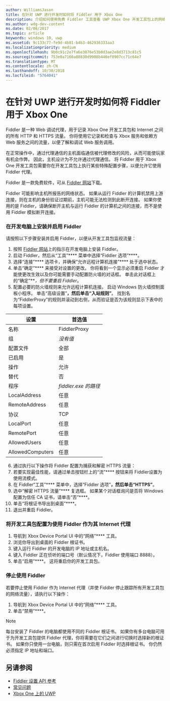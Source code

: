 ```yaml
---
author: WilliamsJason
title: 在针对 UWP 进行开发时如何将 Fiddler 用于 Xbox One
description: 介绍如何使用免费 Fiddler 工具查看 UWP Xbox One 开发工具包上的网络流量。
ms.author: wdg-dev-content
ms.date: 02/08/2017
ms.topic: article
keywords: windows 10, uwp
ms.assetid: 9c133c77-fe9d-4b81-b4b3-462936333aa3
ms.localizationpriority: medium
ms.openlocfilehash: 9b0c91c2e7fa6e3076e53b0d3ae2e8d3713c81c5
ms.sourcegitcommit: 753e0a7160a88830d9908b446ef0907cc71c64e7
ms.translationtype: MT
ms.contentlocale: zh-CN
ms.lasthandoff: 10/30/2018
ms.locfileid: "5764041"
---
```

# <a name="how-to-use-fiddler-with-xbox-one-when-developing-for-uwp"></a>在针对 UWP 进行开发时如何将 Fiddler 用于 Xbox One

Fiddler 是一种 Web 调试代理，用于记录 Xbox One 开发工具包和 Internet 之间的所有 HTTP 和 HTTPS 流量。 你将使用它记录和检查与 Xbox 服务和依赖方 Web 服务之间的流量，以便了解和调试 Web 服务调用。 

在正常操作中，通过代理通信的主机面临通信被代理修改的风险，从而可能使玩家有机会作弊。 因此，主机设计为不允许通过代理通信。 将 Fiddler 用于 Xbox One 开发工具包需要你在开发工具包上执行某些特殊配置步骤，以便允许它使用 Fiddler 代理。 

Fiddler 是一款免费软件，可从 [Fiddler 网站](http://www.fiddler2.com/fiddler2/)下载。 

Fiddler 可能影响主机所报告的网络状态。 如果从运行 Fiddler 的计算机禁用上游连接，则在主机的身份验证过期前，主机可能无法检测到此断开连接。 如果你使用的是 Fiddler，请确保断开主机与运行 Fiddler 的计算机之间的连接，而不是使用 Fiddler 模拟断开连接。

### <a name="to-install-and-enable-fiddler-on-your-development-pc"></a>在开发电脑上安装并启用 Fiddler
请按照以下步骤安装并启用 Fiddler，以便从开发工具包监视流量：

1. 按照 [Fiddler 网站](http://www.fiddler2.com/fiddler2/)上的指示在开发电脑上安装 Fiddler。 
2. 启动 Fiddler，然后从“工具”**** 菜单中选择“Fiddler 选项”****。 
3. 选择“连接”**** 选项卡，并确保“允许远程计算机连接”**** 处于选中状态。 
4. 单击“确定”**** 来接受对设置的更改。 你将看到一个显示必须重启 Fiddler 才能使更改生效以及你可能需要手动配置防火墙的对话框。 单击此对话框上的“确定”****，但*不要重启 Fiddler*。
5. 配置必要的防火墙规则来允许远程计算机连接。 启动 Windows 防火墙控制面板小程序。 单击“高级设置”****，然后单击“入站规则”****。 找到名为“FiddlerProxy”的规则并滚动到右侧，从而验证是否为该规则显示下表中的每项设置。
  
  | 设置           | 首选值                |
  | ----              | ----                           |
  | 名称              | FiddlerProxy                   |
  | 组             | *没有值* |
  | 配置文件           | 全部                            |
  | 已启用           | 是                            |
  | 操作            | 允许                          |
  | 替代          | 否                             |
  | 程序           | *fiddler.exe 的路径*          |
  | LocalAddress      | 任意                            |
  | RemoteAddress     | 任意                            |
  | 协议          | TCP                            |
  | LocalPort         | 任意                            |
  | RemotePort        | 任意                            |
  | AllowedUsers      | 任意                            |
  | AllowedComputers  | 任意                            |


6. 通过执行以下操作将 Fiddler 配置为捕获和解密 HTTPS 流量：
  1. 若要实现最佳性能，请通过单击按钮栏上的“流”**** 按钮来将 Fiddler设置为使用流模式。
  2. 在 Fiddler“工具”**** 菜单中，选择“Fiddler 选项”****，然后单击“HTTPS”****。
  3. 选中“解密 HTTPS 流量”**** 复选框。 如果某个对话框询问是否将 Windows 配置为信任 CA 证书，请单击“否”****。
  4. 单击“将根证书导出到桌面”****。
7. 退出并重启 Fiddler。

### <a name="to-configure-a-dev-kit-to-use-fiddler-as-its-proxy-to-the-internet"></a>将开发工具包配置为使用 Fiddler 作为其 Internet 代理

1. 导航到 Xbox Device Portal UI 中的“网络”**** 工具。
2. 浏览你导出到桌面的 Fiddler 根证书。 
3. 键入运行 Fiddler 的开发电脑的 IP 地址或主机名。
4. 键入 Fiddler 正在侦听的端口号（默认情况下，Fiddler 使用端口 8888）。 
5. 单击“启用”****。 这将重启你的开发工具包。

### <a name="to-stop-using-fiddler"></a>停止使用 Fiddler
若要停止使用 Fiddler 作为 Internet 代理（并使 Fiddler 停止跟踪所有开发工具包的网络流量），请执行以下操作：

1. 导航到 Xbox Device Portal UI 中的“网络”**** 工具。
2. 单击“禁用”****。

> [!NOTE]
> 每台安装了 Fiddler 的电脑都使用不同的 Fiddler 根证书。 如果你有多台电脑可用于为开发工具包提供 Fiddler 代理，你将需要在它们之间进行切换时选择新的根证书。 如果你只使用一台电脑，则只需在首次启用 Fiddler 时选择根证书。 你仍然必须指定 IP 地址和端口。

## <a name="see-also"></a>另请参阅
- [Fiddler 设置 API 参考](wdp-fiddler-api.md)
- [常见问题](frequently-asked-questions.md)
- [Xbox One 上的 UWP](index.md)



